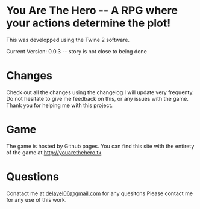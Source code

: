 # You Are The Hero --  A RPG where your actions determine the plot!

This was developped using the Twine 2 software.

Current Version: 0.0.3 -- story is not close to being done

# Changes

Check out all the changes using the changelog I will update very frequenty.
Do not hesitate to give me feedback on this, or any issues with the game. Thank you for helping me with this project.
 
# Game

The game is hosted by Github pages. You can find this site with the entirety of the game at http://youarethehero.tk
 
# Questions
 
 Conatact me at delayel06@gmail.com for any quesitons
 Please contact me for any use of this work.
 
 

